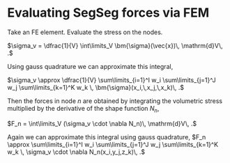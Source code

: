 # Evaluating SegSeg forces via FEM

Take an FE element. Evaluate the stress on the nodes.

$\sigma_v = \dfrac{1}{V} \int\limits_V \bm{\sigma}(\vec{x})\, \mathrm{d}V\, .$

Using gauss quadrature we can approximate this integral,

$\sigma_v \approx \dfrac{1}{V} \sum\limits_{i=1}^I w_i \sum\limits_{j=1}^J w_j \sum\limits_{k=1}^K w_k \, \bm{\sigma}(x_i,\,x_j,\,x_k)\, .$

Then the forces in node $n$ are obtained by integrating the volumetric stress multiplied by the derivative of the shape function $N_n$,

$F_n = \int\limits_V (\sigma_v \cdot \nabla N_n)\, \mathrm{d}V\, .$

Again we can approximate this integral using gauss quadrature,
$F_n \approx \sum\limits_{i=1}^I w_i \sum\limits_{j=1}^J w_j \sum\limits_{k=1}^K w_k \, \sigma_v \cdot \nabla N_n(x_i,y_j,z_k)\, .$